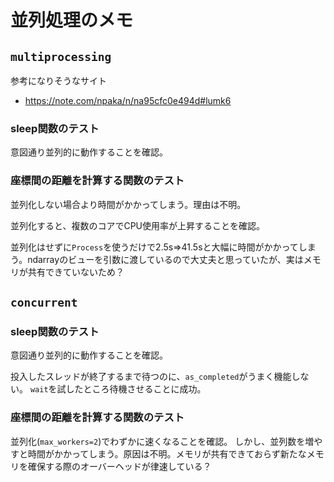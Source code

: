 # 並列処理のメモ

## `multiprocessing`

参考になりそうなサイト
- https://note.com/npaka/n/na95cfc0e494d#lumk6

### sleep関数のテスト

意図通り並列的に動作することを確認。

### 座標間の距離を計算する関数のテスト

並列化しない場合より時間がかかってしまう。理由は不明。

並列化すると、複数のコアでCPU使用率が上昇することを確認。

並列化はせずに`Process`を使うだけで2.5s⇒41.5sと大幅に時間がかかってしまう。ndarrayのビューを引数に渡しているので大丈夫と思っていたが、実はメモリが共有できていないため？

## `concurrent`

### sleep関数のテスト

意図通り並列的に動作することを確認。

投入したスレッドが終了するまで待つのに、`as_completed`がうまく機能しない。
`wait`を試したところ待機させることに成功。

### 座標間の距離を計算する関数のテスト

並列化(`max_workers=2`)でわずかに速くなることを確認。
しかし、並列数を増やすと時間がかかってしまう。原因は不明。メモリが共有できておらず新たなメモリを確保する際のオーバーヘッドが律速している？